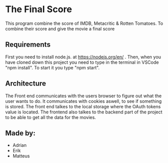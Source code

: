 # The Final Score
This program combine the score of IMDB, Metacritic & Rotten Tomatoes. To combine their score and give the movie a final score
## Requirements
First you need to install node.js. at https://nodejs.org/en/ .
Then, when you have cloned down this project you need to type in the terminal in VSCode "npm install". To start it you type "npm start".

## Architecture
The Front end communicates with the users browser to figure out what the user wants to do. It communicates with cookies aswell, to see if something is stored. The front end talkes to the local storage where the OAuth tokens value is located. The frontend also talkes to the backend part of the project to be able to get all the data for the movies. 

## Made by:
* Adrian 
* Erik 
* Matteus